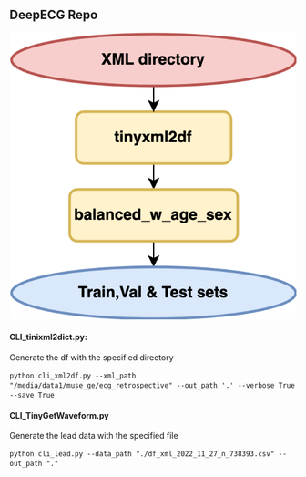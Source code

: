 ## DeepECG Repo

![image](flowchart_deepecg.drawio.png)


#### CLI_tinixml2dict.py: 

Generate the df with the specified directory 

`python cli_xml2df.py --xml_path "/media/data1/muse_ge/ecg_retrospective" --out_path '.' --verbose True --save True`

#### CLI_TinyGetWaveform.py

Generate the lead data with the specified file

`python cli_lead.py --data_path "./df_xml_2022_11_27_n_738393.csv" --out_path "."`
